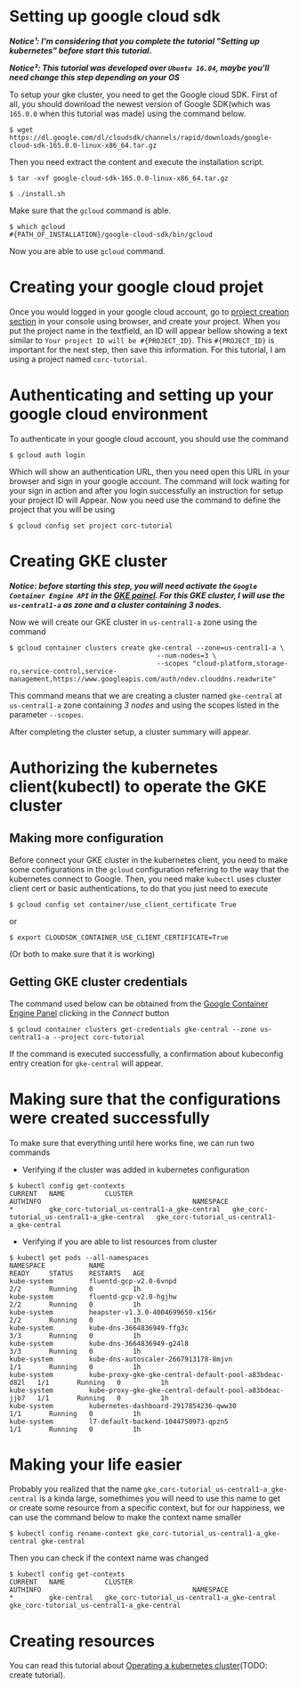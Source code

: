 # Setting up google cloud sdk
**_Notice¹: I'm considering that you complete the tutorial "Setting up kubernetes" before start this tutorial._**

**_Notice²: This tutorial was developed over `Ubuntu 16.04`, maybe you'll need change this step depending on your OS_**

To setup your gke cluster, you need to get the Google cloud SDK. First of all, you should download the newest version of Google SDK(which was `165.0.0` when this tutorial was made) using the command below.

`$ wget https://dl.google.com/dl/cloudsdk/channels/rapid/downloads/google-cloud-sdk-165.0.0-linux-x86_64.tar.gz`

Then you need extract the content and execute the installation script.

`$ tar -xvf google-cloud-sdk-165.0.0-linux-x86_64.tar.gz`

`$ ./install.sh`

Make sure that the `gcloud` command is able.

```
$ which gcloud
#{PATH_OF_INSTALLATION}/google-cloud-sdk/bin/gcloud
```

Now you are able to use `gcloud` command.


# Creating your google cloud projet

Once you would logged in your google cloud account, go to [project creation section](https://console.cloud.google.com/projectcreate) in your console using browser, and create your project.
When you put the project name in the textfield, an ID will appear bellow showing a text similar to `Your project ID will be #{PROJECT_ID}`.
This `#{PROJECT_ID}` is important for the next step, then save this information. For this tutorial, I am using a project named `corc-tutorial`. 

# Authenticating and setting up your google cloud environment

To authenticate in your google cloud account, you should use the command 

`$ gcloud auth login`

Which will show an authentication URL, then you need open this URL in your browser and sign in your google account. The command will lock waiting for your sign in action and after you login successfully an instruction for setup your project ID will Appear. Now you need use the command to define the project that you will be using 

`$ gcloud config set project corc-tutorial`

# Creating GKE cluster

**_Notice: before starting this step, you will need activate the `Google Container Engine API` in the [GKE painel](https://console.cloud.google.com/apis/api/container.googleapis.com/overview). For this GKE cluster, I will use the `us-central1-a` as zone and a cluster containing 3 nodes._**

Now we will create our GKE cluster in `us-central1-a` zone using the command

```
$ gcloud container clusters create gke-central --zone=us-central1-a \
                                     --num-nodes=3 \
                                     --scopes "cloud-platform,storage-ro,service-control,service-management,https://www.googleapis.com/auth/ndev.clouddns.readwrite"
```

This command means that we are creating a cluster named `gke-central` at `us-central1-a` zone containing *3 nodes* and using the scopes listed in the parameter `--scopes`.

After completing the cluster setup, a cluster summary will appear.

# Authorizing the kubernetes client(kubectl) to operate the GKE cluster

## Making more configuration
Before connect your GKE cluster in the kubernetes client, you need to make some configurations in the `gcloud` configuration referring to the way that the kubernetes connect to Google. Then, you need make `kubectl` uses cluster client cert or basic authentications, to do that you just need to execute

`$ gcloud config set container/use_client_certificate True`

or 

`$ export CLOUDSDK_CONTAINER_USE_CLIENT_CERTIFICATE=True`

(Or both to make sure that it is working)

## Getting GKE cluster credentials

The command used below can be obtained from the [Google Container Engine Panel](https://console.cloud.google.com/kubernetes/list) clicking in the *Connect* button

`$ gcloud container clusters get-credentials gke-central --zone us-central1-a --project corc-tutorial`

If the command is executed successfully, a confirmation about kubeconfig entry creation for `gke-central` will appear.

# Making sure that the configurations were created successfully

To make sure that everything until here works fine, we can run two commands

- Verifying if the cluster was added in kubernetes configuration

```
$ kubectl config get-contexts
CURRENT   NAME          CLUSTER                                       AUTHINFO                                      NAMESPACE
*         gke_corc-tutorial_us-central1-a_gke-central   gke_corc-tutorial_us-central1-a_gke-central   gke_corc-tutorial_us-central1-a_gke-central   
```

- Verifying if you are able to list resources from cluster

```
$ kubectl get pods --all-namespaces
NAMESPACE           NAME                                                    READY     STATUS    RESTARTS   AGE
kube-system         fluentd-gcp-v2.0-6vnpd                                  2/2       Running   0          1h
kube-system         fluentd-gcp-v2.0-hgjhw                                  2/2       Running   0          1h
kube-system         heapster-v1.3.0-4004699650-x156r                        2/2       Running   0          1h
kube-system         kube-dns-3664836949-ffg3c                               3/3       Running   0          1h
kube-system         kube-dns-3664836949-g24l8                               3/3       Running   0          1h
kube-system         kube-dns-autoscaler-2667913178-8mjvn                    1/1       Running   0          1h
kube-system         kube-proxy-gke-gke-central-default-pool-a83bdeac-d82l   1/1       Running   0          1h
kube-system         kube-proxy-gke-gke-central-default-pool-a83bdeac-jjb7   1/1       Running   0          1h
kube-system         kubernetes-dashboard-2917854236-qww30                   1/1       Running   0          1h
kube-system         l7-default-backend-1044750973-qpzn5                     1/1       Running   0          1h
```

# Making your life easier

Probably you realized that the name `gke_corc-tutorial_us-central1-a_gke-central` is a kinda large, somethimes you will need to use this name to get or create some resource from a specific context, but for our happiness, we can use the command below to make the context name smaller

`$ kubectl config rename-context gke_corc-tutorial_us-central1-a_gke-central gke-central`

Then you can check if the context name was changed

```
$ kubectl config get-contexts
CURRENT   NAME          CLUSTER                                       AUTHINFO                                      NAMESPACE
*         gke-central   gke_corc-tutorial_us-central1-a_gke-central   gke_corc-tutorial_us-central1-a_gke-central   
```


# Creating resources

You can read this tutorial about [Operating a kubernetes cluster](#)(TODO: create tutorial). 

